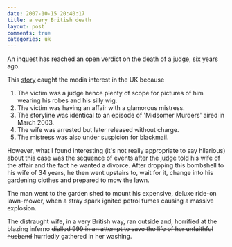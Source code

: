 ```yaml
---
date: 2007-10-15 20:40:17
title: a very British death
layout: post
comments: true
categories: uk
---
```

An inquest has reached an open verdict on the death of a judge, six
years ago.

This [story](http://news.bbc.co.uk/1/hi/england/somerset/7041059.stm)
caught the media interest in the UK because

1. The victim was a judge hence plenty of scope for pictures of him
   wearing his robes and his silly wig.
2. The victim was having an affair with a glamorous mistress.
3. The storyline was identical to an episode of 'Midsomer Murders'
   aired in March 2003.
4. The wife was arrested but later released without charge.
5. The mistress was also under suspicion for blackmail.

However, what I found interesting (it's not really appropriate to say
hilarious) about this case was the sequence of events after the judge
told his wife of the affair and the fact he wanted a divorce. After
dropping this bombshell to his wife of 34 years, he then went upstairs
to, wait for it, change into his gardening clothes and prepared to mow
the lawn.

The man went to the garden shed to mount his expensive, deluxe ride-on
lawn-mower, when a stray spark ignited petrol fumes causing a massive
explosion.

The distraught wife, in a very British way, ran outside and, horrified
at the blazing inferno ~~dialled 999 in an attempt to save the life of
her unfaithful husband~~ hurriedly gathered in her washing.
